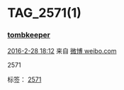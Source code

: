# TAG_2571(1)

### [tombkeeper](https://weibo.com/101174?refer_flag=1005055015_)

[2016-2-28 18:12](https://weibo.com/1401527553/DjXaqs5F9?from=page_1005051401527553_profile&wvr=6&mod=weibotime) 来自 [微博 weibo.com](http://weibo.com/)

2571 

标签： [2571](https://weibo.com/1401527553/profile?is_tag=1&tag_name=2571)